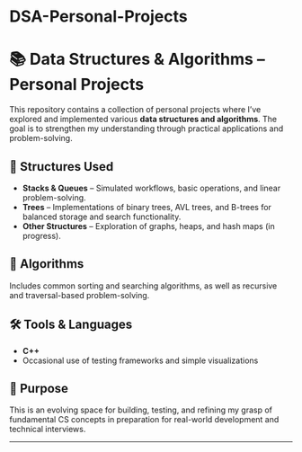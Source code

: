 # DSA-Personal-Projects
# 📚 Data Structures & Algorithms – Personal Projects

This repository contains a collection of personal projects where I’ve explored and implemented various **data structures and algorithms**. The goal is to strengthen my understanding through practical applications and problem-solving.

## 🧱 Structures Used

- **Stacks & Queues** – Simulated workflows, basic operations, and linear problem-solving.
- **Trees** – Implementations of binary trees, AVL trees, and B-trees for balanced storage and search functionality.
- **Other Structures** – Exploration of graphs, heaps, and hash maps (in progress).

## 🧠 Algorithms

Includes common sorting and searching algorithms, as well as recursive and traversal-based problem-solving.

## 🛠️ Tools & Languages

- **C++**
- Occasional use of testing frameworks and simple visualizations

## 🎯 Purpose

This is an evolving space for building, testing, and refining my grasp of fundamental CS concepts in preparation for real-world development and technical interviews.

---

